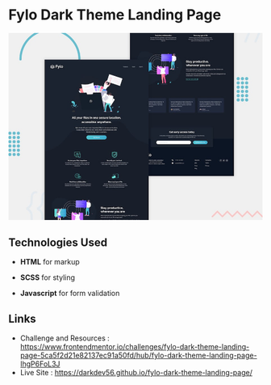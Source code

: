 # Fylo Dark Theme Landing Page

![Design preview for the News Homepage coding challenge](./design/desktop-preview.jpg)

## Technologies Used

- **HTML** for markup

- **SCSS** for styling

- **Javascript** for form validation

## Links

- Challenge and Resources : https://www.frontendmentor.io/challenges/fylo-dark-theme-landing-page-5ca5f2d21e82137ec91a50fd/hub/fylo-dark-theme-landing-page-lhgP6FoL3J
- Live Site : https://darkdev56.github.io/fylo-dark-theme-landing-page/
